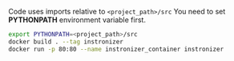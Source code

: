 Code uses imports relative to ```<project_path>/src```
You need to set **PYTHONPATH** environment variable first.
```bash
export PYTHONPATH=<project_path>/src
docker build . --tag instronizer
docker run -p 80:80 --name instronizer_container instronizer
```
